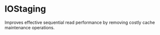 # IOStaging
 
Improves effective sequential read performance by removing costly cache maintenance operations.